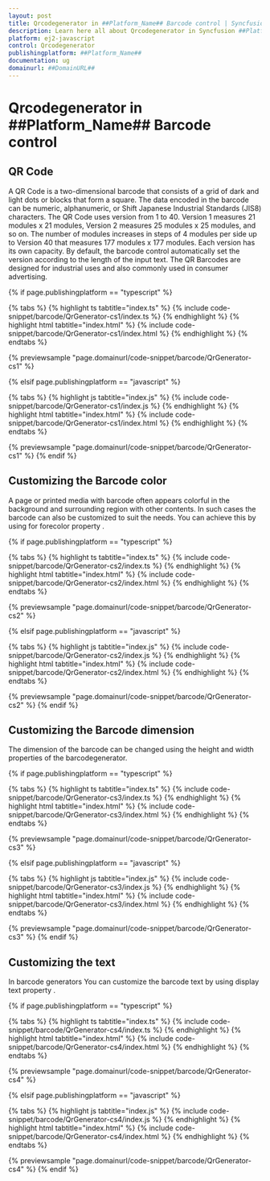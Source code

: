 ```yaml
---
layout: post
title: Qrcodegenerator in ##Platform_Name## Barcode control | Syncfusion
description: Learn here all about Qrcodegenerator in Syncfusion ##Platform_Name## Barcode control of Syncfusion Essential JS 2 and more.
platform: ej2-javascript
control: Qrcodegenerator 
publishingplatform: ##Platform_Name##
documentation: ug
domainurl: ##DomainURL##
---
```


# Qrcodegenerator in ##Platform_Name## Barcode control

## QR Code

A QR Code is a two-dimensional barcode that consists of a grid of dark and light dots or blocks that form a square. The data encoded in the barcode can be numeric, alphanumeric, or Shift Japanese Industrial Standards (JIS8) characters. The QR Code uses version from 1 to 40. Version 1 measures 21 modules x 21 modules, Version 2 measures 25 modules x 25 modules, and so on. The number of modules increases in steps of 4 modules per side up to Version 40 that measures 177 modules x 177 modules. Each version has its own capacity. By default, the barcode control automatically set the version according to the length of the input text. The QR Barcodes are designed for industrial uses and also commonly used in consumer advertising.

{% if page.publishingplatform == "typescript" %}

 {% tabs %}
{% highlight ts tabtitle="index.ts" %}
{% include code-snippet/barcode/QrGenerator-cs1/index.ts %}
{% endhighlight %}
{% highlight html tabtitle="index.html" %}
{% include code-snippet/barcode/QrGenerator-cs1/index.html %}
{% endhighlight %}
{% endtabs %}
        
{% previewsample "page.domainurl/code-snippet/barcode/QrGenerator-cs1" %}

{% elsif page.publishingplatform == "javascript" %}

{% tabs %}
{% highlight js tabtitle="index.js" %}
{% include code-snippet/barcode/QrGenerator-cs1/index.js %}
{% endhighlight %}
{% highlight html tabtitle="index.html" %}
{% include code-snippet/barcode/QrGenerator-cs1/index.html %}
{% endhighlight %}
{% endtabs %}

{% previewsample "page.domainurl/code-snippet/barcode/QrGenerator-cs1" %}
{% endif %}

## Customizing the Barcode color

A page or printed media with barcode often appears colorful in the background and surrounding region with other contents. In such cases the barcode can also be customized to suit the needs. You can achieve this by using for forecolor property .

{% if page.publishingplatform == "typescript" %}

 {% tabs %}
{% highlight ts tabtitle="index.ts" %}
{% include code-snippet/barcode/QrGenerator-cs2/index.ts %}
{% endhighlight %}
{% highlight html tabtitle="index.html" %}
{% include code-snippet/barcode/QrGenerator-cs2/index.html %}
{% endhighlight %}
{% endtabs %}
        
{% previewsample "page.domainurl/code-snippet/barcode/QrGenerator-cs2" %}

{% elsif page.publishingplatform == "javascript" %}

{% tabs %}
{% highlight js tabtitle="index.js" %}
{% include code-snippet/barcode/QrGenerator-cs2/index.js %}
{% endhighlight %}
{% highlight html tabtitle="index.html" %}
{% include code-snippet/barcode/QrGenerator-cs2/index.html %}
{% endhighlight %}
{% endtabs %}

{% previewsample "page.domainurl/code-snippet/barcode/QrGenerator-cs2" %}
{% endif %}

## Customizing the Barcode dimension

The dimension of the barcode can be changed using the height and width properties of the barcodegenerator.

{% if page.publishingplatform == "typescript" %}

 {% tabs %}
{% highlight ts tabtitle="index.ts" %}
{% include code-snippet/barcode/QrGenerator-cs3/index.ts %}
{% endhighlight %}
{% highlight html tabtitle="index.html" %}
{% include code-snippet/barcode/QrGenerator-cs3/index.html %}
{% endhighlight %}
{% endtabs %}
        
{% previewsample "page.domainurl/code-snippet/barcode/QrGenerator-cs3" %}

{% elsif page.publishingplatform == "javascript" %}

{% tabs %}
{% highlight js tabtitle="index.js" %}
{% include code-snippet/barcode/QrGenerator-cs3/index.js %}
{% endhighlight %}
{% highlight html tabtitle="index.html" %}
{% include code-snippet/barcode/QrGenerator-cs3/index.html %}
{% endhighlight %}
{% endtabs %}

{% previewsample "page.domainurl/code-snippet/barcode/QrGenerator-cs3" %}
{% endif %}

## Customizing the text

In barcode generators You can customize the barcode text by using display text property .

{% if page.publishingplatform == "typescript" %}

 {% tabs %}
{% highlight ts tabtitle="index.ts" %}
{% include code-snippet/barcode/QrGenerator-cs4/index.ts %}
{% endhighlight %}
{% highlight html tabtitle="index.html" %}
{% include code-snippet/barcode/QrGenerator-cs4/index.html %}
{% endhighlight %}
{% endtabs %}
        
{% previewsample "page.domainurl/code-snippet/barcode/QrGenerator-cs4" %}

{% elsif page.publishingplatform == "javascript" %}

{% tabs %}
{% highlight js tabtitle="index.js" %}
{% include code-snippet/barcode/QrGenerator-cs4/index.js %}
{% endhighlight %}
{% highlight html tabtitle="index.html" %}
{% include code-snippet/barcode/QrGenerator-cs4/index.html %}
{% endhighlight %}
{% endtabs %}

{% previewsample "page.domainurl/code-snippet/barcode/QrGenerator-cs4" %}
{% endif %}